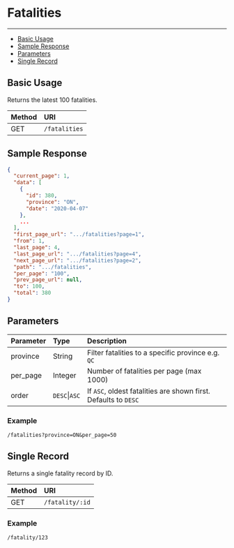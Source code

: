 # Fatalities

---

- [Basic Usage](#basic)
- [Sample Response](#sample-response)
- [Parameters](#parameters)
- [Single Record](#single)

<a name="basic"></a>
## Basic Usage

Returns the latest 100 fatalities.

| Method | URI |
| :- | :- |
| GET | `/fatalities` |

<a name="sample-response"></a>
## Sample Response

```json
{
  "current_page": 1,
  "data": [
    {
      "id": 380,
      "province": "ON",
      "date": "2020-04-07"
    },
    ...
  ],
  "first_page_url": ".../fatalities?page=1",
  "from": 1,
  "last_page": 4,
  "last_page_url": ".../fatalities?page=4",
  "next_page_url": ".../fatalities?page=2",
  "path": ".../fatalities",
  "per_page": "100",
  "prev_page_url": null,
  "to": 100,
  "total": 380
}
```

<a name="parameters"></a>

## Parameters

| Parameter | Type | Description |
| :- | :- | :- |
| province | String | Filter fatalities to a specific province e.g. `QC` |
| per_page | Integer | Number of fatalities per page (max 1000) |
| order | `DESC`\|`ASC` | If `ASC`, oldest fatalities are shown first. Defaults to `DESC` |

### Example
`/fatalities?province=ON&per_page=50`

<a name="single"></a>

## Single Record

Returns a single fatality record by ID.

| Method | URI |
| :- | :- |
| GET | `/fatality/:id` |

### Example

`/fatality/123`
